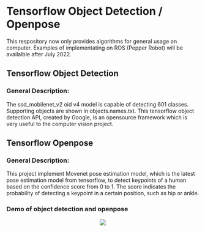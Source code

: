 # Tensorflow Object Detection / Openpose

This respository now only provides algorithms for general usage on computer. 
Examples of implementating on ROS (Pepper Robot) will be availalble after July 2022. 

## Tensorflow Object Detection 
### General Description: 
The ssd_mobilenet_v2 oid v4 model is capable of detecting 601 classes. Supporting objects are shown in objects.names.txt. This tensorflow object detection API, created by Google, is an opensource framework which is very useful to the computer vision project. 

## Tensorflow Openpose
### General Description: 
This project implement Movenet pose estimation model, which is the latest pose estimation model from tensorflow, to detect keypoints of a human based on the confidence score from 0 to 1. The score indicates the probability of detecting a keypoint in a certain position, such as hip or ankle. 

### Demo of object detection and openpose
<p align="center"><img src="ironman.gif"\></p>
